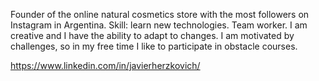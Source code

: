 Founder of the online natural cosmetics store with the most followers on Instagram in Argentina. 
Skill: learn new technologies. 
Team worker. 
I am creative and I have the ability to adapt to changes. 
I am motivated by challenges, so in my free time I like to participate in obstacle courses.

https://www.linkedin.com/in/javierherzkovich/
